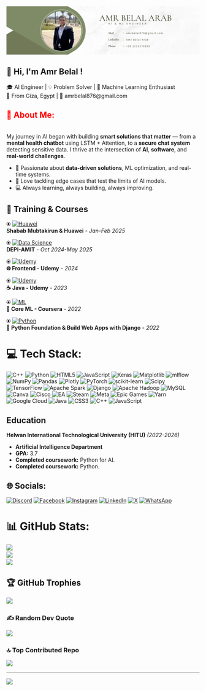 <img src="image(2).png" alt="Logo" width="850" />
<h2>👋 Hi, I'm Amr Belal !</h2> 
🎓 AI Engineer | 💡 Problem Solver | 🧠 Machine Learning Enthusiast  <br>
📍 From Giza, Egypt | 📧 amrbelal876@gmail.com <br>

<h2 style="color:red">💫 About Me:</h2> 
<br> My journey in AI began with building <b>smart solutions that matter</b> — from a <b>mental health chatbot</b> using LSTM + Attention, to a <b>secure chat system</b> detecting sensitive data. I thrive at the intersection of <b>AI</b>, <b>software</b>, and <b>real-world challenges</b>.

- 🔬 Passionate about **data-driven solutions**, ML optimization, and real-time systems.
- 🧩 Love tackling edge cases that test the limits of AI models.
- 💻 Always learning, always building, always improving.

## 🚀 Training & Courses

⦿ [![Huawei](https://img.shields.io/badge/-Al-FF0000?logo=huawei&logoColor=white)](https://)  
**Shabab Mubtakirun & Huawei** - _Jan-Feb 2025_  

⦿ [![Data Science](https://img.shields.io/badge/🔬_Data_Science_Intern-0077B5?logo=python&logoColor=white)](https://)  
**DEPI-AMIT** - _Oct 2024-May 2025_  
 
⦿ [![Udemy](https://img.shields.io/badge/🎓_Frontend_Development-430098?logo=udemy&logoColor=white)](https://)  
**🌐 Frontend - Udemy** - _2024_  

⦿ [![Udemy](https://img.shields.io/badge/🎓_Java_Pro-007396?logo=java&logoColor=white)](https://)  
**☕ Java - Udemy** - _2023_
 
⦿ [![ML](https://img.shields.io/badge/📚_Machine_Learning-FF6F00?logo=scikitlearn&logoColor=white)](https://)  
**🧠 Core ML - Coursera** - _2022_

⦿ [![Python](https://img.shields.io/badge/📘_Python-3776AB?logo=python&logoColor=white)](https://)  
**🐍 Python Foundation & Build Web Apps with Django** - _2022_ 

# 💻 Tech Stack:
![C++](https://img.shields.io/badge/c++-%2300599C.svg?style=plastic&logo=c%2B%2B&logoColor=white) ![Python](https://img.shields.io/badge/python-3670A0?style=plastic&logo=python&logoColor=ffdd54) ![HTML5](https://img.shields.io/badge/html5-%23E34F26.svg?style=plastic&logo=html5&logoColor=white) ![JavaScript](https://img.shields.io/badge/javascript-%23323330.svg?style=plastic&logo=javascript&logoColor=%23F7DF1E) ![Keras](https://img.shields.io/badge/Keras-%23D00000.svg?style=plastic&logo=Keras&logoColor=white) ![Matplotlib](https://img.shields.io/badge/Matplotlib-%23ffffff.svg?style=plastic&logo=Matplotlib&logoColor=black) ![mlflow](https://img.shields.io/badge/mlflow-%23d9ead3.svg?style=plastic&logo=numpy&logoColor=blue) ![NumPy](https://img.shields.io/badge/numpy-%23013243.svg?style=plastic&logo=numpy&logoColor=white) ![Pandas](https://img.shields.io/badge/pandas-%23150458.svg?style=plastic&logo=pandas&logoColor=white) ![Plotly](https://img.shields.io/badge/Plotly-%233F4F75.svg?style=plastic&logo=plotly&logoColor=white) ![PyTorch](https://img.shields.io/badge/PyTorch-%23EE4C2C.svg?style=plastic&logo=PyTorch&logoColor=white) ![scikit-learn](https://img.shields.io/badge/scikit--learn-%23F7931E.svg?style=plastic&logo=scikit-learn&logoColor=white) ![Scipy](https://img.shields.io/badge/SciPy-%230C55A5.svg?style=plastic&logo=scipy&logoColor=%white) ![TensorFlow](https://img.shields.io/badge/TensorFlow-%23FF6F00.svg?style=plastic&logo=TensorFlow&logoColor=white) ![Apache Spark](https://img.shields.io/badge/Apache%20Spark-FDEE21?style=plastic&logo=apachespark&logoColor=black) ![Django](https://img.shields.io/badge/django-%23092E20.svg?style=plastic&logo=django&logoColor=white) ![Apache Hadoop](https://img.shields.io/badge/Apache%20Hadoop-66CCFF?style=plastic&logo=apachehadoop&logoColor=black) ![MySQL](https://img.shields.io/badge/mysql-4479A1.svg?style=plastic&logo=mysql&logoColor=white) ![Canva](https://img.shields.io/badge/Canva-%2300C4CC.svg?style=plastic&logo=Canva&logoColor=white) ![Cisco](https://img.shields.io/badge/cisco-%23049fd9.svg?style=plastic&logo=cisco&logoColor=black) ![EA](https://img.shields.io/badge/ea-%23000000.svg?style=plastic&logo=ea&logoColor=white) ![Steam](https://img.shields.io/badge/steam-%23000000.svg?style=plastic&logo=steam&logoColor=white) ![Meta](https://img.shields.io/badge/Meta-%230467DF.svg?style=plastic&logo=Meta&logoColor=white) ![Epic Games](https://img.shields.io/badge/epicgames-%23313131.svg?style=plastic&logo=epicgames&logoColor=white) ![Yarn](https://img.shields.io/badge/yarn-%232C8EBB.svg?style=plastic&logo=yarn&logoColor=white) ![Google Cloud](https://img.shields.io/badge/GoogleCloud-%234285F4.svg?style=plastic&logo=google-cloud&logoColor=white) ![Java](https://img.shields.io/badge/java-%23ED8B00.svg?style=plastic&logo=openjdk&logoColor=white) ![CSS3](https://img.shields.io/badge/css3-%231572B6.svg?style=plastic&logo=css3&logoColor=white) ![C++](https://img.shields.io/badge/c++-%2300599C.svg?style=plastic&logo=c%2B%2B&logoColor=white) ![JavaScript](https://img.shields.io/badge/javascript-%23323330.svg?style=plastic&logo=javascript&logoColor=%23F7DF1E)

## Education

**Helwan International Technological University (HITU)** *(2022-2026)*  
- **Artificial Intelligence Department**  
- **GPA:** 3.7  
- **Completed coursework:** Python for AI.  
- **Completed coursework:** Python.  


## 🌐 Socials:
[![Discord](https://img.shields.io/badge/Discord-%237289DA.svg?logo=discord&logoColor=white)](https://discord.gg/amr_belal_) [![Facebook](https://img.shields.io/badge/Facebook-%231877F2.svg?logo=Facebook&logoColor=white)](https://facebook.com/AmrBelalArab) [![Instagram](https://img.shields.io/badge/Instagram-%23E4405F.svg?logo=Instagram&logoColor=white)](https://instagram.com/amr_jmika__) [![LinkedIn](https://img.shields.io/badge/LinkedIn-%230077B5.svg?logo=linkedin&logoColor=white)](https://linkedin.com/in/amr-belal7) [![X](https://img.shields.io/badge/X-black.svg?logo=X&logoColor=white)](https://x.com/amr_belal__) [![WhatsApp](https://img.shields.io/badge/WhatsApp-25D366?style=for-the-badge&logo=whatsapp&logoColor=white)](https://wa.me/+201123270203)

# 📊 GitHub Stats:
![](https://github-readme-stats.vercel.app/api?username=amr-belal-77&theme=cobalt2&hide_border=true&include_all_commits=true&count_private=false)<br/>
![](https://github-readme-streak-stats.herokuapp.com/?user=amr-belal-77&theme=cobalt2&hide_border=true)<br/>
![](https://github-readme-stats.vercel.app/api/top-langs/?username=Amr-Belal-77&theme=dark&hide_border=false&include_all_commits=true&count_private=false&layout=compact)

## 🏆 GitHub Trophies
![](https://github-profile-trophy.vercel.app/?username=amr-belal-77&theme=dark&no-frame=true&no-bg=true&margin-w=4)

### ✍️ Random Dev Quote
![](https://quotes-github-readme.vercel.app/api?type=horizontal&theme=radical)

### 🔝 Top Contributed Repo
![](https://github-contributor-stats.vercel.app/api?username=amr-belal-77&limit=5&theme=cobalt2&combine_all_yearly_contributions=true)

---
[![](https://visitcount.itsvg.in/api?id=amr-belal-77&icon=0&color=0)](https://visitcount.itsvg.in)

<!-- Proudly created with GPRM ( https://gprm.itsvg.in ) -->
